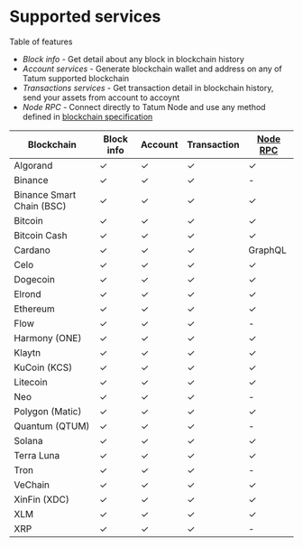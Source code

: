 # Supported services

Table of features 

- *Block info* - Get detail about any block in blockchain history
- *Account services* - Generate blockchain wallet and address on any of Tatum supported blockchain
- *Transactions services* - Get transaction detail in blockchain history, send your assets from account to accoynt
- *Node RPC* - Connect directly to Tatum Node and use any method defined in [blockchain specification](https://docs.tatum.io/rest/blockchain/http-driver)

 **Blockchain** | **Block info** | **Account** | **Transaction** | [Node RPC](https://docs.tatum.io/rest/blockchain/http-driver)
-----|----------|---------|---------|---------
 Algorand | ✓| ✓ | ✓| ✓
 Binance  | ✓ | ✓ | ✓| -
 Binance Smart Chain (BSC) | ✓ | ✓ | ✓| ✓
 Bitcoin | ✓ | ✓ | ✓| ✓
 Bitcoin Cash | ✓ | ✓ | ✓| ✓
 Cardano | ✓ | ✓ | ✓| GraphQL
 Celo | ✓ | ✓ | ✓| ✓
 Dogecoin | ✓ | ✓ | ✓| ✓
 Elrond | ✓ | ✓ | ✓| ✓
 Ethereum | ✓ | ✓ | ✓| ✓
 Flow | ✓ | ✓ | ✓| -
 Harmony (ONE) | ✓ | ✓ | ✓ | ✓ 
 Klaytn | ✓ | ✓ | ✓ | ✓
 KuCoin (KCS) | ✓ | ✓ | ✓ | ✓
 Litecoin | ✓ | ✓ | ✓ | ✓
 Neo | ✓| ✓ | ✓| -
 Polygon (Matic) | ✓| ✓ | ✓|✓ 
 Quantum (QTUM) | ✓| ✓ | ✓| -
 Solana | ✓| ✓ | ✓| ✓
 Terra Luna | ✓| ✓ | ✓| ✓
 Tron | ✓| ✓ | ✓| -
 VeChain | ✓| ✓ | ✓|  ✓
 XinFin (XDC) | ✓| ✓ | ✓| ✓
 XLM | ✓| ✓ | ✓| ✓
 XRP | ✓| ✓ | ✓| -

